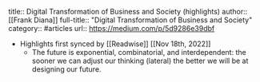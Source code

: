 title:: Digital Transformation of Business and Society (highlights)
author:: [[Frank Diana]]
full-title:: "Digital Transformation of Business and Society"
category:: #articles
url:: https://medium.com/p/5d9286e39dbf

- Highlights first synced by [[Readwise]] [[Nov 18th, 2022]]
	- The future is exponential, combinatorial, and interdependent: the sooner we can adjust our thinking (lateral) the better we will be at designing our future.